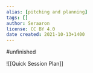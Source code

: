 ```yaml
---
alias: [pitching and planning]
tags: []
author: Seraaron
license: CC BY 4.0
date created: 2021-10-13+1400
---
```


#unfinished 

![[Quick Session Plan]]